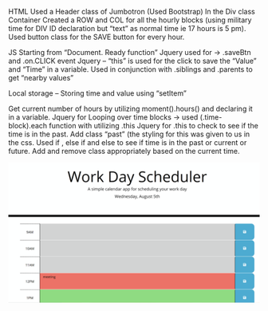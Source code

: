 HTML
Used a Header class of Jumbotron (Used Bootstrap)
In the Div class Container Created a ROW and COL for all the hourly blocks (using military time for DIV ID declaration but “text” as normal time ie 17 hours is 5 pm).
Used button class for the SAVE button for every hour.

JS
Starting from “Document. Ready function”
Jquery used for ->  .saveBtn and .on.CLICK event
Jquery – “this” is used for the click to save the “Value” and “Time” in a variable. Used in conjunction with .siblings and .parents to get “nearby values”

Local storage – Storing time and value using “setItem”

Get current number of hours by utilizing moment().hours() and declaring it in a variable.
Jquery for Looping over time blocks -> used (.time-block).each function with utilizing .this
Jquery for .this to check to see if the time is in the past. Add class “past” (the styling for this was given to us in the css.
Used if , else if and else to see if time is in the past or current or future. Add and remove class appropriately based on the current time.

![Capture time screenshot](Capture.png)